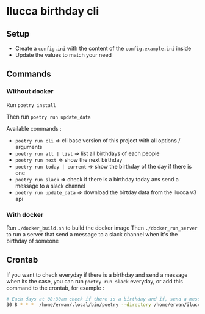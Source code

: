 # Ilucca birthday cli

## Setup

- Create a `config.ini` with the content of the `config.example.ini` inside
- Update the values to match your need

## Commands

### Without docker

Run `poetry install`

Then run `poetry run update_data`

Available commands :

- `poetry run cli` => cli base version of this project with all options / arguments
- `poetry run all | list` => list all birthdays of each people
- `poetry run next` => show the next birthday
- `poetry run today | current` => show the birthday of the day if there is one
- `poetry run slack` => check if there is a birthday today ans send a message to a slack channel
- `poetry run update_data` => download the birtday data from the ilucca v3 api

### With docker

Run `./docker_build.sh` to build the docker image
Then `./docker_run_server` to run a server that send a message to a slack channel when it's the birthday of someone

## Crontab

If you want to check everyday if there is a birthday and send a message when its the case,
you can run `poetry run slack` everyday, or add this command to the crontab, for example :

```sh
# Each days at 08:30am check if there is a birthday and if, send a message to slack
30 8 * * *  /home/erwan/.local/bin/poetry --directory /home/erwan/ilucca-birthday-cli run slack
```
